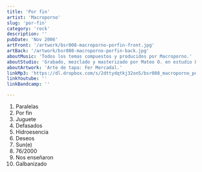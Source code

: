 ```yaml
---
title: 'Por fin'
artist: 'Macroporno'
slug: 'por-fin'
category: 'rock'
description: ''
pubDate: 'Nov 2006'
artFront: '/artwork/bsr008-macroporno-porfin-front.jpg'
artBack: '/artwork/bsr008-macroporno-porfin-back.jpg'
aboutMusic: 'Todos los temas compuestos y producidos por Macroporno.' 
aboutStudio: 'Grabado, mezclado y masterizado por Mateo O. en estudio La Pua en septiembre de 2006.'
aboutArtwork: 'Arte de tapa: Fer Mercadal.'
linkMp3: 'https://dl.dropbox.com/s/2dttydqtkj32on5/bsr008_macroporno_por-fin.zip'
linkYoutube: ''
linkBandcamp: ''

---
```


1. Paralelas
2. Por fin
3. Juguete
4. Defasados
5. Hidroesencia
6. Deseos
7. Sun(e)
8. 76/2000
9. Nos enseñaron
10. Galbanizado
